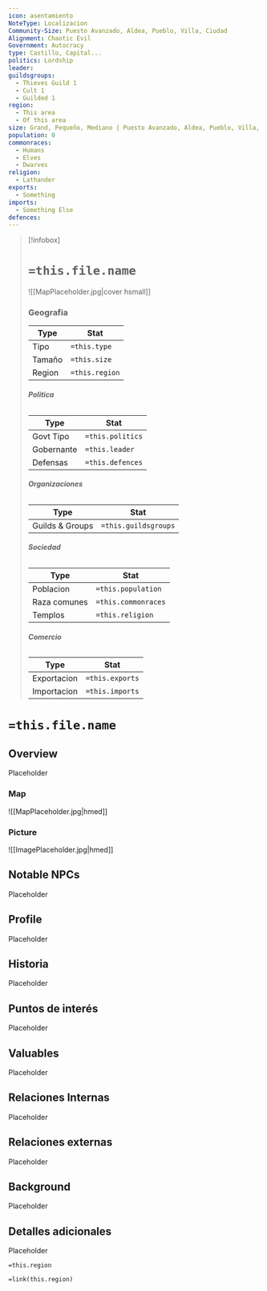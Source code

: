 ```yaml
---
icon: asentamiento
NoteType: Localizacion
Community-Size: Puesto Avanzado, Aldea, Pueblo, Villa, Ciudad
Alignment: Chaotic Evil
Government: Autocracy
type: Castillo, Capital...
politics: Lordship
leader: 
guildsgroups:
  - Thieves Guild 1
  - Cult 1
  - Guilded 1
region:
  - This area
  - Of this area
size: Grand, Pequeño, Mediano | Puesto Avanzado, Aldea, Pueblo, Villa, Ciudad
population: 0
commonraces:
  - Humans
  - Elves
  - Dwarves
religion:
  - Lathander
exports:
  - Something
imports:
  - Something Else
defences:
---
```



> [!infobox]
> # **`=this.file.name`**
> ![[MapPlaceholder.jpg|cover hsmall]]
> ### **Geografia**
> Type | Stat
> --- | ---
> Tipo |`=this.type`
> Tamaño |`=this.size`
> Region |`=this.region`
> ###### **Politica**
> Type | Stat
> --- | ---
> Govt Tipo |`=this.politics`
> Gobernante |`=this.leader`
> Defensas |`=this.defences`
> ###### **Organizaciones**
> Type | Stat
> --- | ---
> Guilds & Groups |`=this.guildsgroups`
> ###### **Sociedad**
> Type | Stat
> --- | ---
> Poblacion |`=this.population`
> Raza comunes |`=this.commonraces`
> Templos |`=this.religion`
> ###### **Comercio**
> Type | Stat
> --- | ---
> Exportacion |`=this.exports`
> Importacion |`=this.imports`


# `=this.file.name`
## Overview
Placeholder

### Map
![[MapPlaceholder.jpg|hmed]]

### Picture
![[ImagePlaceholder.jpg|hmed]]


## Notable NPCs
Placeholder

## Profile
Placeholder

## Historia
Placeholder

## Puntos de interés
Placeholder

## Valuables
Placeholder

## Relaciones Internas
Placeholder

## Relaciones externas
Placeholder

## Background
Placeholder

## Detalles adicionales
Placeholder

`=this.region`


`=link(this.region)`
